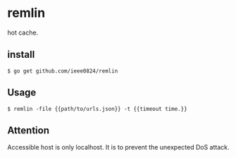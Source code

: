 # remlin
hot cache.

## install

```
$ go get github.com/ieee0824/remlin
```

## Usage

```
$ remlin -file {{path/to/urls.json}} -t {{timeout time.}}
```

## Attention
Accessible host is only localhost.
It is to prevent the unexpected DoS attack.
